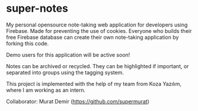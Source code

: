 # super-notes

My personal opensource note-taking web application for developers using Firebase. Made for preventing the use of cookies. Everyone who builds their free Firebase database can create their own note-taking application by forking this code.

Demo users for this application will be active soon!

Notes can be archived or recycled. They can be highlighted if important, or separated into groups using the tagging system.

This project is implemented with the help of my team from Koza Yazılım, where I am working as an intern.

Collaborator:
Murat Demir (https://github.com/supermurat)
